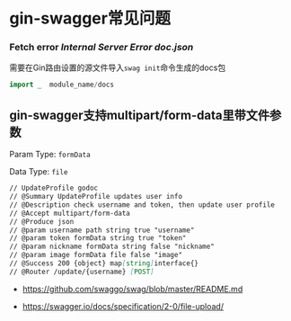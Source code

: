 # gin-swagger常见问题

### Fetch error *Internal Server Error doc*.*json*

需要在Gin路由设置的源文件导入`swag init`命令生成的docs包

```go
import _  module_name/docs
```



## gin-swagger支持multipart/form-data里带文件参数

Param Type: `formData`

Data Type: `file`

```markdown
// UpdateProfile godoc
// @Summary UpdateProfile updates user info
// @Description check username and token, then update user profile
// @Accept multipart/form-data
// @Produce json
// @param username path string true "username"
// @param token formData string true "token"
// @param nickname formData string false "nickname"
// @param image formData file false "image"
// @Success 200 {object} map[string]interface{}
// @Router /update/{username} [POST]
```

* https://github.com/swaggo/swag/blob/master/README.md

* https://swagger.io/docs/specification/2-0/file-upload/

